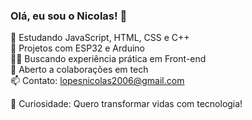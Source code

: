 ### Olá, eu sou o Nicolas! 🚀

🧠 Estudando JavaScript, HTML, CSS e C++  
🔧 Projetos com ESP32 e Arduino  
👨‍💻 Buscando experiência prática em Front-end  
🤝 Aberto a colaborações em tech  
📫 Contato: lopesnicolas2006@gmail.com 

🎯 Curiosidade: Quero transformar vidas com tecnologia!
